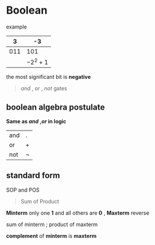 # Boolean

example

| 3    | -3       |
| ---- | -------- |
| 011  | 101      |
|      | $-2^2+1$ |s

the most significant bit is **negative**

> *and* , *or* , *not* gates

## boolean algebra postulate

**Same as _and_ ,_or_ in logic**

|      |        |
| ---- | ------ |
| and  | .      |
| or   | +      |
| not  | $\neg$ |

## standard form

SOP and POS

> Sum of Product

**Minterm** only one **1** and all others are **0** , **Maxterm** reverse

sum of minterm ; product of maxterm

**complement** of **minterm** is **maxterm**
